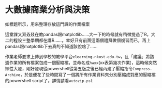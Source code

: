 # 大數據商業分析與決策

如標題所示，用來整理存放這門課的作業檔案

這堂課又双叒叕在教pandas跟matplotlib......大一下的時候就有稍微提過了R，大二的程設三整學期都在講R......，幸好只有前面這兩個禮拜做個複習而已，再上pandas跟matplotlib下去真的不知道該說啥了......

作業老師要求上傳到學校的教學平台`elearning.nkust.edu.tw`，且「建議」將該週作業的所有檔案包成一個壓縮檔，並命名成`hwxx`(xx表第幾次作業)，這時候突然懶性大發，剛好發現從powershell從第五版之後已經內建了壓縮指令`Compress-Archive`，於是便花了些時間寫了一個將所有作業資料夾分別壓縮成對應的壓縮檔的powershell script了，詳情請看`autozip.ps1`

